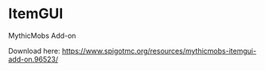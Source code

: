 # ItemGUI
MythicMobs Add-on

Download here: https://www.spigotmc.org/resources/mythicmobs-itemgui-add-on.96523/
